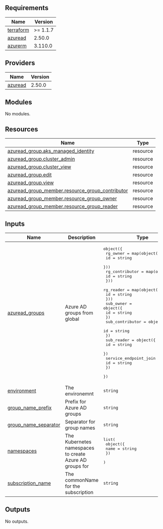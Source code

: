## Requirements

| Name | Version |
|------|---------|
| <a name="requirement_terraform"></a> [terraform](#requirement\_terraform) | >= 1.1.7 |
| <a name="requirement_azuread"></a> [azuread](#requirement\_azuread) | 2.50.0 |
| <a name="requirement_azurerm"></a> [azurerm](#requirement\_azurerm) | 3.110.0 |

## Providers

| Name | Version |
|------|---------|
| <a name="provider_azuread"></a> [azuread](#provider\_azuread) | 2.50.0 |

## Modules

No modules.

## Resources

| Name | Type |
|------|------|
| [azuread_group.aks_managed_identity](https://registry.terraform.io/providers/hashicorp/azuread/2.50.0/docs/resources/group) | resource |
| [azuread_group.cluster_admin](https://registry.terraform.io/providers/hashicorp/azuread/2.50.0/docs/resources/group) | resource |
| [azuread_group.cluster_view](https://registry.terraform.io/providers/hashicorp/azuread/2.50.0/docs/resources/group) | resource |
| [azuread_group.edit](https://registry.terraform.io/providers/hashicorp/azuread/2.50.0/docs/resources/group) | resource |
| [azuread_group.view](https://registry.terraform.io/providers/hashicorp/azuread/2.50.0/docs/resources/group) | resource |
| [azuread_group_member.resource_group_contributor](https://registry.terraform.io/providers/hashicorp/azuread/2.50.0/docs/resources/group_member) | resource |
| [azuread_group_member.resource_group_owner](https://registry.terraform.io/providers/hashicorp/azuread/2.50.0/docs/resources/group_member) | resource |
| [azuread_group_member.resource_group_reader](https://registry.terraform.io/providers/hashicorp/azuread/2.50.0/docs/resources/group_member) | resource |

## Inputs

| Name | Description | Type | Default | Required |
|------|-------------|------|---------|:--------:|
| <a name="input_azuread_groups"></a> [azuread\_groups](#input\_azuread\_groups) | Azure AD groups from global | <pre>object({<br/>    rg_owner = map(object({<br/>      id = string<br/>    }))<br/>    rg_contributor = map(object({<br/>      id = string<br/>    }))<br/>    rg_reader = map(object({<br/>      id = string<br/>    }))<br/>    sub_owner = object({<br/>      id = string<br/>    })<br/>    sub_contributor = object({<br/>      id = string<br/>    })<br/>    sub_reader = object({<br/>      id = string<br/>    })<br/>    service_endpoint_join = object({<br/>      id = string<br/>    })<br/>  })</pre> | n/a | yes |
| <a name="input_environment"></a> [environment](#input\_environment) | The environemnt | `string` | n/a | yes |
| <a name="input_group_name_prefix"></a> [group\_name\_prefix](#input\_group\_name\_prefix) | Prefix for Azure AD groups | `string` | n/a | yes |
| <a name="input_group_name_separator"></a> [group\_name\_separator](#input\_group\_name\_separator) | Separator for group names | `string` | `"-"` | no |
| <a name="input_namespaces"></a> [namespaces](#input\_namespaces) | The Kubernetes namespaces to create Azure AD groups for | <pre>list(<br/>    object({<br/>      name = string<br/>    })<br/>  )</pre> | n/a | yes |
| <a name="input_subscription_name"></a> [subscription\_name](#input\_subscription\_name) | The commonName for the subscription | `string` | n/a | yes |

## Outputs

No outputs.
